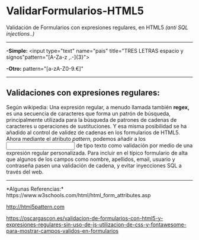 # ValidarFormularios-HTML5
Validación de Formularios con expresiones regulares, en HTML5 *(anti SQL injections..)*
<hr>

**-Simple:** <input type="text" name="pais" title="TRES LETRAS espacio y signos"pattern="[A-Za-z ,.-]{3}">

**-Otro:** pattern="[a-zA-Z0-9.€]"

----------------------------------------------------------------------------------------
## Validaciones con expresiones regulares:

Según wikipedia: Una expresión regular, a menudo llamada también **regex,** es una secuencia de caracteres que forma
un patrón de búsqueda, principalmente utilizada para la búsqueda de patrones de cadenas de caracteres u operaciones
de sustituciones.
Y esa misma posibilidad se ha añadido al control de validez de cadenas en los formularios de HTML5. Ahora mediante
el atributo *pattern,* podemos añadir a los **<input>** de tipo texto como validación por medio de una expresión regular
personalizada.
Para incluir en el típico formulario de alta que algunos de los campos como nombre, apellidos,
email, usuario y contraseña pasen una validación de cadena, y evitar inyecciones SQL a través del web.

<hr>
*Algunas Referencias:*
https://www.w3schools.com/html/html_form_attributes.asp

http://html5pattern.com

https://oscargascon.es/validacion-de-formularios-con-html5-y-expresiones-regulares-sin-uso-de-js-utilizacion-de-css-y-fontawesome-para-mostrar-campos-validos-en-formularios

